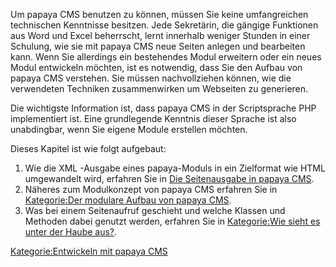 
Um papaya CMS benutzen zu können, müssen Sie keine umfangreichen technischen Kenntnisse besitzen. Jede Sekretärin, die gängige Funktionen aus Word und Excel beherrscht, lernt innerhalb weniger Stunden in einer Schulung, wie sie mit papaya CMS neue Seiten anlegen und bearbeiten kann. Wenn Sie allerdings ein bestehendes Modul erweitern oder ein neues Modul entwickeln möchten, ist es notwendig, dass Sie den Aufbau von papaya CMS verstehen. Sie müssen nachvollziehen können, wie die verwendeten Techniken zusammenwirken um Webseiten zu generieren.

Die wichtigste Information ist, dass papaya CMS in der Scriptsprache PHP implementiert ist. Eine grundlegende Kenntnis dieser Sprache ist also unabdingbar, wenn Sie eigene Module erstellen möchten.

Dieses Kapitel ist wie folgt aufgebaut:

1.  Wie die XML -Ausgabe eines papaya-Moduls in ein Zielformat wie HTML umgewandelt wird, erfahren Sie in [Die Seitenausgabe in papaya CMS](Die_Seitenausgabe_in_papaya_CMS.md).
2.  Näheres zum Modulkonzept von papaya CMS erfahren Sie in [Kategorie:Der modulare Aufbau von papaya CMS](export_de/Kategorie:Der_modulare_Aufbau_von_papaya_CMS.md).
3.  Was bei einem Seitenaufruf geschieht und welche Klassen und Methoden dabei genutzt werden, erfahren Sie in [Kategorie:Wie sieht es unter der Haube aus?](export_de/Kategorie:Wie_sieht_es_unter_der_Haube_aus?.md).

[Kategorie:Entwickeln mit papaya CMS](export_de/Kategorie:Entwickeln_mit_papaya_CMS.md)
